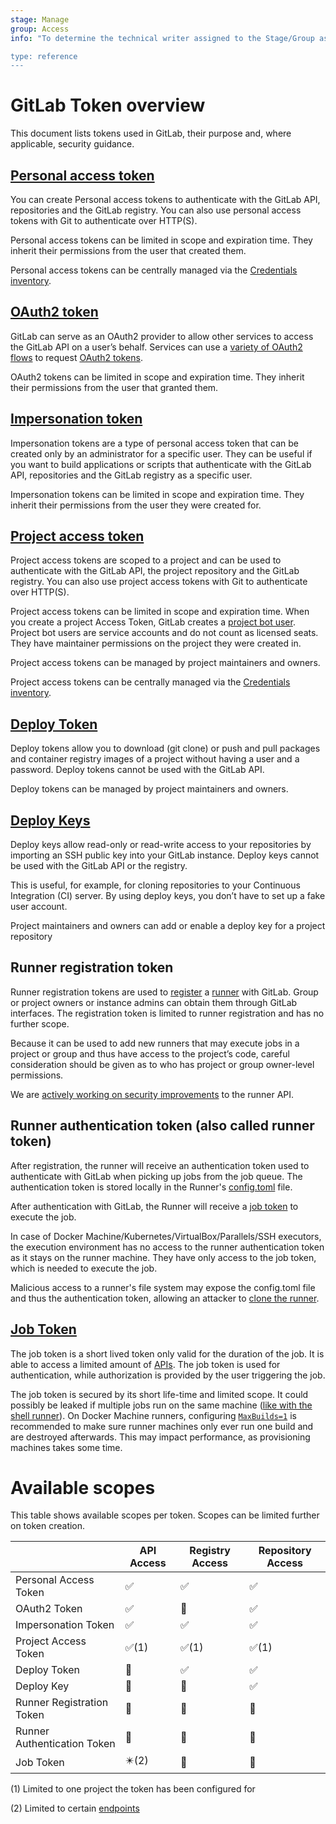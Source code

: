 ```yaml
---
stage: Manage
group: Access
info: "To determine the technical writer assigned to the Stage/Group associated with this page, see https://about.gitlab.com/handbook/engineering/ux/technical-writing/#assignments

type: reference
---
```


# GitLab Token overview

This document lists tokens used in GitLab, their purpose and, where applicable, security guidance.

## [Personal access token](../user/profile/personal_access_tokens.md)

You can create Personal access tokens to authenticate with the GitLab API, repositories and the GitLab registry. You can also use personal access tokens with Git to authenticate over HTTP(S).

Personal access tokens can be limited in scope and expiration time. They inherit their permissions from the user that created them.

Personal access tokens can be centrally managed via the [Credentials inventory](../user/admin_area/credentials_inventory.md).


## [OAuth2 token](../api/oauth2.md)

GitLab can serve as an OAuth2 provider to allow other services to access the GitLab API on a user’s behalf. Services can use a [variety of OAuth2 flows](../api/oauth2.md#supported-oauth2-flows) to request [OAuth2 tokens](../api/oauth2.md#access-gitlab-api-with-access-token).

OAuth2 tokens can be limited in scope and expiration time. They inherit their permissions from the user that granted them.

## [Impersonation token](../api/README.md#impersonation-tokens)

Impersonation tokens are a type of personal access token that can be created only by an administrator for a specific user. They can be useful if you want to build applications or scripts that authenticate with the GitLab API, repositories and the GitLab registry as a specific user.

Impersonation tokens can be limited in scope and expiration time. They inherit their permissions from the user they were created for.

## [Project access token](../user/project/settings/project_access_tokens.md#project-access-tokens)

Project access tokens are scoped to a project and can be used to authenticate with the GitLab API, the project repository and the GitLab registry. You can also use project access tokens with Git to authenticate over HTTP(S).

Project access tokens can be limited in scope and expiration time. When you create a project Access Token, GitLab creates a [project bot user](../user/project/settings/project_access_tokens.md#project-bot-users). Project bot users are service accounts and do not count as licensed seats. They have maintainer permissions on the project they were created in.

Project access tokens can be managed by project maintainers and owners.

Project access tokens can be centrally managed via the [Credentials inventory](../user/admin_area/credentials_inventory.md).

## [Deploy Token](../user/project/deploy_tokens/index.md)

Deploy tokens allow you to download (git clone) or push and pull packages and container registry images of a project without having a user and a password. Deploy tokens cannot be used with the GitLab API.

Deploy tokens can be managed by project maintainers and owners.

## [Deploy Keys](../user/project/deploy_keys/index.md)

Deploy keys allow read-only or read-write access to your repositories by importing an SSH public key into your GitLab instance. Deploy keys cannot be used with the GitLab API or the registry.

This is useful, for example, for cloning repositories to your Continuous Integration (CI) server. By using deploy keys, you don’t have to set up a fake user account.

Project maintainers and owners can add or enable a deploy key for a project repository

## Runner registration token

Runner registration tokens are used to [register](https://docs.gitlab.com/runner/register/) a [runner](https://docs.gitlab.com/runner/) with GitLab. Group or project owners or instance admins can obtain them through GitLab interfaces. The registration token is limited to runner registration and has no further scope.

Because it can be used to add new runners that may execute jobs in a project or group and thus have access to the project’s code, careful consideration should be given as to who has project or group owner-level permissions.

We are [actively working on security improvements](https://gitlab.com/gitlab-org/gitlab-runner/-/issues/25351) to the runner API.

## Runner authentication token (also called runner token)

After registration, the runner will receive an authentication token used to authenticate with GitLab when picking up jobs from the job queue. The authentication token is stored locally in the Runner's [config.toml](https://docs.gitlab.com/runner/configuration/advanced-configuration.html) file.

After authentication with GitLab, the Runner will receive a [job token](../user/project/new_ci_build_permissions_model.md#job-token) to execute the job.

In case of Docker Machine/Kubernetes/VirtualBox/Parallels/SSH executors, the execution environment has no access to the runner authentication token as it stays on the runner machine. They have only access to the job token, which is needed to execute the job.

Malicious access to a runner's file system may expose the config.toml file and thus the authentication token, allowing an attacker to [clone the runner](https://docs.gitlab.com/runner/security/#cloning-a-runner).

## [Job Token](../user/project/new_ci_build_permissions_model.md#job-token)

The job token is a short lived token only valid for the duration of the job. It is able to access a limited amount of [APIs](../api/README.md#gitlab-ci-job-token). The job token is used for authentication, while authorization is provided by the user triggering the job.

The job token is secured by its short life-time and limited scope. It could possibly be leaked if multiple jobs run on the same machine ([like with the shell runner](https://docs.gitlab.com/runner/security/#usage-of-shell-executor)). On Docker Machine runners, configuring [`MaxBuilds=1`](https://docs.gitlab.com/runner/configuration/advanced-configuration.html#the-runnersmachine-section) is recommended to make sure runner machines only ever run one build and are destroyed afterwards. This may impact performance, as provisioning machines takes some time.

# Available scopes
This table shows available scopes per token. Scopes can be limited further on token creation.

|                             | API Access | Registry Access | Repository Access |
|-----------------------------|------------|-----------------|-------------------|
| Personal Access Token       | ✅          | ✅               | ✅                 |
| OAuth2 Token                | ✅          | 🚫               | ✅                 |
| Impersonation Token         | ✅          | ✅               | ✅                 |
| Project Access Token        | ✅(1)       | ✅(1)            | ✅(1)              |
| Deploy Token                | 🚫          | ✅               | ✅                 |
| Deploy Key                  | 🚫          | 🚫               | ✅                 |
| Runner Registration Token   | 🚫          | 🚫               | 🚫                 |
| Runner Authentication Token | 🚫          | 🚫               | 🚫                 |
| Job Token                   | ✴️(2)       | 🚫               | 🚫                 |

(1) Limited to one project the token has been configured for

(2) Limited to certain [endpoints](../api/README.md#gitlab-ci-job-token)


